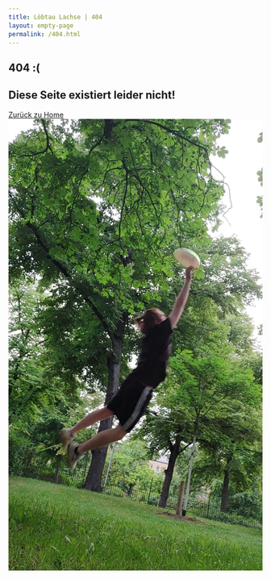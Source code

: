 ```yaml
---
title: Löbtau Lachse | 404
layout: empty-page
permalink: /404.html
---
```

<section class="wrapper style1">
				<div class="container">
					<div class="row">
						<div class="8u">
                        <h2><strong>404 :(</strong></h2>
							   <h2>Diese Seite existiert leider nicht!</h2><a href="/" class="button big alt">Zurück zu Home</a>
						</div>
						<div class="4u">
							<a class="image fit"><img src="/images/flying_catch_big.png" alt="" /></a>
						</div>
					</div>
				</div>
			</section>